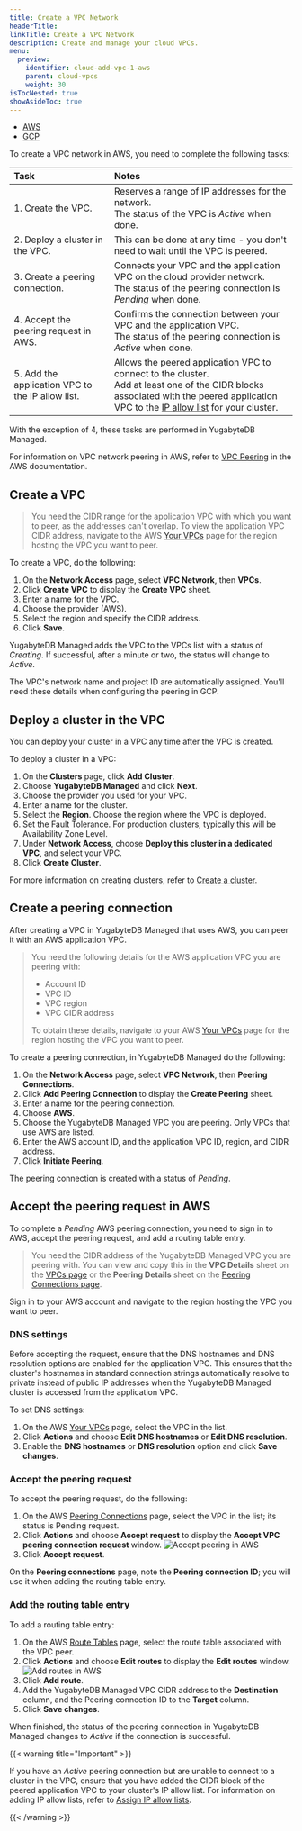 ```yaml
---
title: Create a VPC Network
headerTitle:
linkTitle: Create a VPC Network
description: Create and manage your cloud VPCs.
menu:
  preview:
    identifier: cloud-add-vpc-1-aws
    parent: cloud-vpcs
    weight: 30
isTocNested: true
showAsideToc: true
---
```


<ul class="nav nav-tabs-alt nav-tabs-yb">

  <li>
    <a href="../cloud-add-vpc-aws/" class="nav-link active">
      <i class="fab fa-aws" aria-hidden="true"></i>
      AWS
    </a>
  </li>

  <li>
    <a href="../cloud-add-vpc-gcp/" class="nav-link">
       <i class="fab fa-google" aria-hidden="true"></i>
      GCP
    </a>
  </li>

</ul>

To create a VPC network in AWS, you need to complete the following tasks:

| Task | Notes |
| :--- | :--- |
| 1. Create the VPC. | Reserves a range of IP addresses for the network.<br>The status of the VPC is _Active_ when done. |
| 2. Deploy a cluster in the VPC. | This can be done at any time - you don't need to wait until the VPC is peered. |
| 3. Create a peering connection. | Connects your VPC and the application VPC on the cloud provider network.<br>The status of the peering connection is _Pending_ when done. |
| 4. Accept the peering request in AWS. | Confirms the connection between your VPC and the application VPC.<br>The status of the peering connection is _Active_ when done. |
| 5. Add the application VPC to the IP allow list. | Allows the peered application VPC to connect to the cluster.<br>Add at least one of the CIDR blocks associated with the peered application VPC to the [IP allow list](../../../cloud-secure-clusters/add-connections/) for your cluster. |

With the exception of 4, these tasks are performed in YugabyteDB Managed.

For information on VPC network peering in AWS, refer to [VPC Peering](https://docs.aws.amazon.com/vpc/latest/userguide/vpc-peering.html) in the AWS documentation.

## Create a VPC

> You need the CIDR range for the application VPC with which you want to peer, as the addresses can't overlap. To view the application VPC CIDR address, navigate to the AWS [Your VPCs](https://console.aws.amazon.com/vpc/home?#vpcs) page for the region hosting the VPC you want to peer.

To create a VPC, do the following:

1. On the **Network Access** page, select **VPC Network**, then **VPCs**.
1. Click **Create VPC** to display the **Create VPC** sheet.
1. Enter a name for the VPC.
1. Choose the provider (AWS).
1. Select the region and specify the CIDR address.
1. Click **Save**.

YugabyteDB Managed adds the VPC to the VPCs list with a status of _Creating_. If successful, after a minute or two, the status will change to _Active_.

The VPC's network name and project ID are automatically assigned. You'll need these details when configuring the peering in GCP.

## Deploy a cluster in the VPC

You can deploy your cluster in a VPC any time after the VPC is created.

To deploy a cluster in a VPC:

1. On the **Clusters** page, click **Add Cluster**.
1. Choose **YugabyteDB Managed** and click **Next**.
1. Choose the provider you used for your VPC.
1. Enter a name for the cluster.
1. Select the **Region**. Choose the region where the VPC is deployed.
1. Set the Fault Tolerance. For production clusters, typically this will be Availability Zone Level.
1. Under **Network Access**, choose **Deploy this cluster in a dedicated VPC**, and select your VPC.
1. Click **Create Cluster**.

For more information on creating clusters, refer to [Create a cluster](../../create-clusters/).

## Create a peering connection

After creating a VPC in YugabyteDB Managed that uses AWS, you can peer it with an AWS application VPC.

> You need the following details for the AWS application VPC you are peering with:
> - Account ID
> - VPC ID
> - VPC region
> - VPC CIDR address
>
> To obtain these details, navigate to your AWS [Your VPCs](https://console.aws.amazon.com/vpc/home?#vpcs) page for the region hosting the VPC you want to peer.

To create a peering connection, in YugabyteDB Managed do the following:

1. On the **Network Access** page, select **VPC Network**, then **Peering Connections**.
1. Click **Add Peering Connection** to display the **Create Peering** sheet.
1. Enter a name for the peering connection.
1. Choose **AWS**.
1. Choose the YugabyteDB Managed VPC you are peering. Only VPCs that use AWS are listed.
1. Enter the AWS account ID, and the application VPC ID, region, and CIDR address.
1. Click **Initiate Peering**.

The peering connection is created with a status of _Pending_.

## Accept the peering request in AWS

To complete a _Pending_ AWS peering connection, you need to sign in to AWS, accept the peering request, and add a routing table entry.

> You need the CIDR address of the YugabyteDB Managed VPC you are peering with. You can view and copy this in the **VPC Details** sheet on the [VPCs page](../cloud-add-vpc/) or the **Peering Details** sheet on the [Peering Connections page](../cloud-add-peering/).

Sign in to your AWS account and navigate to the region hosting the VPC you want to peer.

### DNS settings

Before accepting the request, ensure that the DNS hostnames and DNS resolution options are enabled for the application VPC. This ensures that the cluster's hostnames in standard connection strings automatically resolve to private instead of public IP addresses when the YugabyteDB Managed cluster is accessed from the application VPC.

To set DNS settings:

1. On the AWS [Your VPCs](https://console.aws.amazon.com/vpc/home?#vpcs) page, select the VPC in the list.
1. Click **Actions** and choose **Edit DNS hostnames** or **Edit DNS resolution**.
1. Enable the **DNS hostnames** or **DNS resolution** option and click **Save changes**.

### Accept the peering request

To accept the peering request, do the following:

1. On the AWS [Peering Connections](https://console.aws.amazon.com/vpc/home?#PeeringConnections) page, select the VPC in the list; its status is Pending request.
1. Click **Actions** and choose **Accept request** to display the **Accept VPC peering connection request** window.
    ![Accept peering in AWS](/images/yb-cloud/cloud-peer-aws-accept.png)
1. Click **Accept request**.

On the **Peering connections** page, note the **Peering connection ID**; you will use it when adding the routing table entry.

### Add the routing table entry

To add a routing table entry:

1. On the AWS [Route Tables](https://console.aws.amazon.com/vpc/home?#RouteTables) page, select the route table associated with the VPC peer.
1. Click **Actions** and choose **Edit routes** to display the **Edit routes** window.
    ![Add routes in AWS](/images/yb-cloud/cloud-peer-aws-route.png)
1. Click **Add route**.
1. Add the YugabyteDB Managed VPC CIDR address to the **Destination** column, and the Peering connection ID to the **Target** column.
1. Click **Save changes**.

When finished, the status of the peering connection in YugabyteDB Managed changes to _Active_ if the connection is successful.

{{< warning title="Important" >}}

If you have an _Active_ peering connection but are unable to connect to a cluster in the VPC, ensure that you have added the CIDR block of the peered application VPC to your cluster's IP allow list. For information on adding IP allow lists, refer to [Assign IP allow lists](../../../cloud-secure-clusters/add-connections/).

{{< /warning >}}
